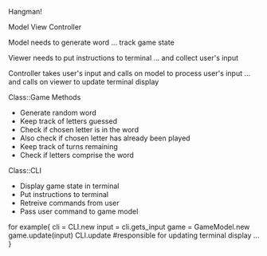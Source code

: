 Hangman!

Model View Controller

Model needs to generate word
... track game state

Viewer needs to put instructions to terminal
... and collect user's input

Controller takes user's input and calls on model to process user's input
... and calls on viewer to update terminal display

Class::Game
Methods 
- Generate random word
- Keep track of letters guessed
- Check if chosen letter is in the word
- Also check if chosen letter has already been played
- Keep track of turns remaining
- Check if letters comprise the word

Class::CLI
- Display game state in terminal
- Put instructions to terminal
- Retreive commands from user
- Pass user command to game model


for example{
	cli = CLI.new
	input = cli.gets_input
	game = GameModel.new
	game.update(input)
	CLI.update #responsible for updating terminal display
 ...
}



